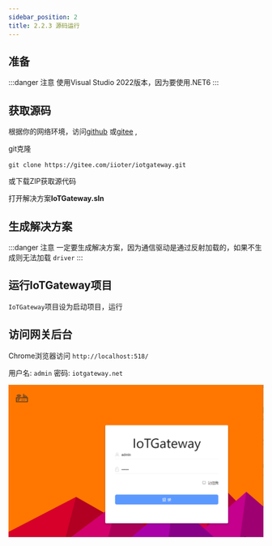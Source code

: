```yaml
---
sidebar_position: 2
title: 2.2.3 源码运行
---
```


## 准备

:::danger 注意
使用Visual Studio 2022版本，因为要使用.NET6
:::
## 获取源码
根据你的网络环境，访问[github](https://github.com/iioter/iotgateway) 或[gitee](https://gitee.com/iioter/iotgateway) ,

git克隆
```
git clone https://gitee.com/iioter/iotgateway.git
```
或下载ZIP获取源代码

打开解决方案**IoTGateway.sln** 

## 生成解决方案

:::danger 注意
一定要生成解决方案，因为通信驱动是通过反射加载的，如果不生成则无法加载 `driver`
:::

## 运行IoTGateway项目

`IoTGateway`项目设为启动项目，运行


## 访问网关后台

Chrome浏览器访问 `http://localhost:518/`

用户名: `admin`  密码: `iotgateway.net`

![登入页面](../images/iotgateway.png)
